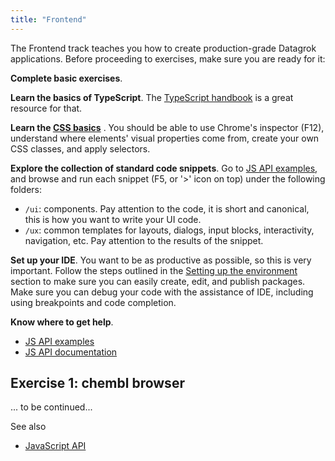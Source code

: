```yaml
---
title: "Frontend"
---
```


The Frontend track teaches you how to create production-grade Datagrok applications. Before proceeding to exercises,
make sure you are ready for it:

**Complete basic exercises**.

**Learn the basics of TypeScript**. The [TypeScript handbook](https://www.typescriptlang.org/docs/handbook)
is a great resource for that.

**Learn the [CSS basics](https://developer.mozilla.org/en-US/docs/Learn/Getting_started_with_the_web/CSS_basics)**
. You should be able to use Chrome's inspector (F12), understand where elements' visual properties come from, create
your own CSS classes, and apply selectors.

**Explore the collection of standard code snippets**. Go to [JS API examples](https://public.datagrok.ai/js), and browse
and run each snippet (F5, or '>'
icon on top) under the following folders:

* `/ui`: components. Pay attention to the code, it is short and canonical, this is how you want to write your UI code.
* `/ux`: common templates for layouts, dialogs, input blocks, interactivity, navigation, etc. Pay attention to the
  results of the snippet.

**Set up your IDE**. You want to be as productive as possible, so this is very important. Follow the steps outlined in
the
[Setting up the environment](../exercises.md#setting-up-the-environment) section to make sure you can easily create, edit,
and publish packages. Make sure you can debug your code with the assistance of IDE, including using breakpoints and code
completion.

**Know where to get help**.

* [JS API examples](https://public.datagrok.ai/js)
* [JS API documentation](https://datagrok.ai/js-api)

## Exercise 1: chembl browser

... to be continued...

See also

* [JavaScript API](../../../../develop/js-api.md)
